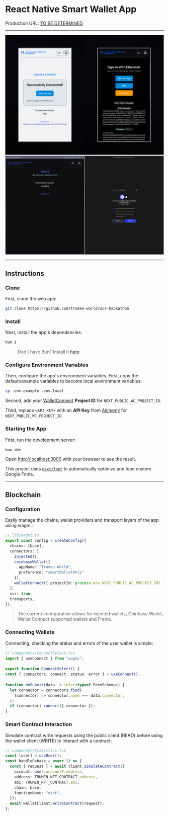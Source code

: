 # React Native Smart Wallet App

Production URL: [TO BE DETERMINED](https://tbd.com)

---

![DEMO1](./public/smart-wallet-demo-1.png)
![DEMO2](./public/smart-wallet-demo-2.png)

---

## Instructions

### Clone

First, clone the web app:

```bash
git clone https://github.com/trumen-world/ocs-hackathon
```

### Install

Next, install the app's dependencies:

```bash
bun i
```

> Don't have Bun? Install it [here](https://bun.sh/docs/installation).

### Configure Environment Variables

Then, configure the app's environment variables. First, copy the default/example variables to become local environment variables:

```bash
cp .env.example .env.local
```

Second, add your [WalletConnect](https://cloud.walletconnect.com/sign-in) **Project ID** for `NEXT_PUBLIC_WC_PROJECT_ID`.

Third, replace `<API_KEY>` with an **API Key** from [Alchemy](https://dashboard.alchemy.com/apps) for `NEXT_PUBLIC_WC_PROJECT_ID`.


### Starting the App

First, run the development server:

```bash
bun dev
```

Open [http://localhost:3000](http://localhost:3000) with your browser to see the result.

This project uses [`next/font`](https://nextjs.org/docs/basic-features/font-optimization) to automatically optimize and load custom Google Fonts.

---

## Blockchain

### Configuration

Easily manage the chains, wallet providers and transport layers of the app using wagmi:

```typescript
// lib/wagmi.ts
export const config = createConfig({
  chains: [base],
  connectors: [
    injected(),
    coinbaseWallet({
      appName: "Trumen World",
      preference: "smartWalletOnly"
    }),
    walletConnect({ projectId: process.env.NEXT_PUBLIC_WC_PROJECT_ID! }),
  ],
  ssr: true,
  transports,
});
```

> The current configuration allows for injected wallets, Coinbase Wallet, Wallet Connect supported wallets and Frame.

### Connecting Wallets

Connecting, checking the status and errors of the user wallet is simple:

```typescript
// components/ConnectSelect.tsx
import { useConnect } from "wagmi";

export function ConnectSelect() {
const { connectors, connect, status, error } = useConnect();

function onSubmit(data: z.infer<typeof FormSchema>) {
  let connector = connectors.find(
    (connector) => connector.name === data.connector,
  );
  if (connector) connect({ connector });
}
```

### Smart Contract Interaction

Simulate contract write requests using the public client (READ) before using the wallet client (WRITE) to interact with a contract:

```typescript
// component/Statistics.tsx
const [user] = useUser();
const handleRebase = async () => {
  const { request } = await client.simulateContract({
    account: user.account?.address,
    address: TRUMEN_NFT_CONTRACT.address,
    abi: TRUMEN_NFT_CONTRACT.abi,
    chain: base,
    functionName: "mint",
  });
  await walletClient.writeContract(request);
};
```
